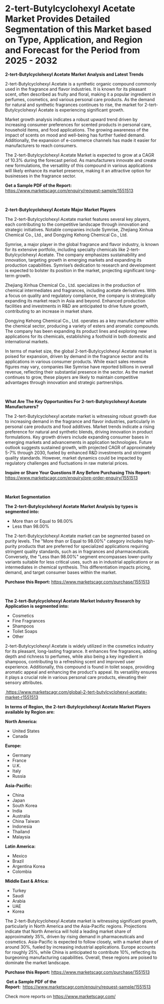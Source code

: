 <p><h1>2-tert-Butylcyclohexyl Acetate Market Provides Detailed Segmentation of this Market based on Type, Application, and Region and Forecast for the Period from 2025 - 2032</h1></p><p><strong>2-tert-Butylcyclohexyl Acetate Market Analysis and Latest Trends</strong></p>
<p><p>2-tert-Butylcyclohexyl Acetate is a synthetic organic compound commonly used in the fragrance and flavor industries. It is known for its pleasant scent, often described as fruity and floral, making it a popular ingredient in perfumes, cosmetics, and various personal care products. As the demand for natural and synthetic fragrances continues to rise, the market for 2-tert-Butylcyclohexyl Acetate is experiencing significant growth.</p><p>Market growth analysis indicates a robust upward trend driven by increasing consumer preferences for scented products in personal care, household items, and food applications. The growing awareness of the impact of scents on mood and well-being has further fueled demand. Additionally, the expansion of e-commerce channels has made it easier for manufacturers to reach consumers. </p><p>The 2-tert-Butylcyclohexyl Acetate Market is expected to grow at a CAGR of 10.3% during the forecast period. As manufacturers innovate and create new formulations, the versatility of this compound in various applications will likely enhance its market presence, making it an attractive option for businesses in the fragrance sector.</p></p>
<p><strong>Get a Sample PDF of the Report:&nbsp;</strong> <a href="https://www.marketscagr.com/enquiry/request-sample/1551513?utm_campaign=1995&utm_medium=2&utm_source=Github&utm_content=ia&utm_term=01022025&utm_id=2-tert-butylcyclohexyl-acetate">https://www.marketscagr.com/enquiry/request-sample/1551513</a></p>
<p>&nbsp;</p>
<p><strong>2-tert-Butylcyclohexyl Acetate Major Market Players</strong></p>
<p><p>The 2-tert-Butylcyclohexyl Acetate market features several key players, each contributing to the competitive landscape through innovation and strategic initiatives. Notable companies include Symrise, Zhejiang Xinhua Chemical Co., Ltd., and Dongying Kehong Chemical Co., Ltd.</p><p>Symrise, a major player in the global fragrance and flavor industry, is known for its extensive portfolio, including specialty chemicals like 2-tert-Butylcyclohexyl Acetate. The company emphasizes sustainability and innovation, targeting growth in emerging markets and expanding its production capabilities. Symrise’s dedication to research and development is expected to bolster its position in the market, projecting significant long-term growth.</p><p>Zhejiang Xinhua Chemical Co., Ltd. specializes in the production of chemical intermediates and fragrances, including acetate derivatives. With a focus on quality and regulatory compliance, the company is strategically expanding its market reach in Asia and beyond. Enhanced production facilities and investments in R&D are anticipated to drive future growth, contributing to an increase in market share.</p><p>Dongying Kehong Chemical Co., Ltd. operates as a key manufacturer within the chemical sector, producing a variety of esters and aromatic compounds. The company has been expanding its product lines and exploring new applications for its chemicals, establishing a foothold in both domestic and international markets.</p><p>In terms of market size, the global 2-tert-Butylcyclohexyl Acetate market is poised for expansion, driven by demand in the fragrance sector and its applications in various consumer products. While exact sales revenue figures may vary, companies like Symrise have reported billions in overall revenue, reflecting their substantial presence in the sector. As the market continues to grow, these players are likely to maintain competitive advantages through innovation and strategic partnerships.</p></p>
<p>&nbsp;</p>
<p><strong>What Are The Key Opportunities For 2-tert-Butylcyclohexyl Acetate Manufacturers?</strong></p>
<p><p>The 2-tert-Butylcyclohexyl acetate market is witnessing robust growth due to increasing demand in the fragrance and flavor industries, particularly in personal care products and food additives. Market trends indicate a rising preference for natural and synthetic blends, driving innovation in product formulations. Key growth drivers include expanding consumer bases in emerging markets and advancements in application technologies. Future outlook suggests sustained growth, with projected CAGR of approximately 5-7% through 2030, fueled by enhanced R&D investments and stringent quality standards. However, market dynamics could be impacted by regulatory challenges and fluctuations in raw material prices.</p></p>
<p><strong>Inquire or Share Your Questions If Any Before Purchasing This Report:</strong> <a href="https://www.marketscagr.com/enquiry/pre-order-enquiry/1551513?utm_campaign=1995&utm_medium=2&utm_source=Github&utm_content=ia&utm_term=01022025&utm_id=2-tert-butylcyclohexyl-acetate">https://www.marketscagr.com/enquiry/pre-order-enquiry/1551513</a></p>
<p>&nbsp;</p>
<p><strong>Market Segmentation</strong></p>
<p><strong>The 2-tert-Butylcyclohexyl Acetate Market Analysis by types is segmented into:</strong></p>
<p><ul><li>More than or Equal to 98.00%</li><li>Less than 98.00%</li></ul></p>
<p><p>The 2-tert-Butylcyclohexyl Acetate market can be segmented based on purity levels. The "More than or Equal to 98.00%" category includes high-purity products that are preferred for specialized applications requiring stringent quality standards, such as in fragrances and pharmaceuticals. Conversely, the "Less than 98.00%" segment encompasses lower-purity variants suitable for less critical uses, such as in industrial applications or as intermediates in chemical synthesis. This differentiation impacts pricing, demand, and target consumer bases within the market.</p></p>
<p><strong>Purchase this Report:&nbsp;</strong><a href="https://www.marketscagr.com/purchase/1551513?utm_campaign=1995&utm_medium=2&utm_source=Github&utm_content=ia&utm_term=01022025&utm_id=2-tert-butylcyclohexyl-acetate">https://www.marketscagr.com/purchase/1551513</a></p>
<p>&nbsp;</p>
<p><strong>The 2-tert-Butylcyclohexyl Acetate Market Industry Research by Application is segmented into:</strong></p>
<p><ul><li>Cosmetics</li><li>Fine Fragrances</li><li>Shampoos</li><li>Toilet Soaps</li><li>Other</li></ul></p>
<p><p>2-tert-Butylcyclohexyl Acetate is widely utilized in the cosmetics industry for its pleasant, long-lasting fragrance. It enhances fine fragrances, adding depth and richness to perfumes, while also being a key ingredient in shampoos, contributing to a refreshing scent and improved user experience. Additionally, this compound is found in toilet soaps, providing aromatic appeal and enhancing the product's appeal. Its versatility ensures it plays a crucial role in various personal care products, elevating their sensory attributes.</p></p>
<p><a href="https://www.marketscagr.com/global-2-tert-butylcyclohexyl-acetate-market-r1551513?utm_campaign=1995&utm_medium=2&utm_source=Github&utm_content=ia&utm_term=01022025&utm_id=2-tert-butylcyclohexyl-acetate">&nbsp;https://www.marketscagr.com/global-2-tert-butylcyclohexyl-acetate-market-r1551513</a></p>
<p><strong>In terms of Region, the 2-tert-Butylcyclohexyl Acetate Market Players available by Region are:</strong></p>
<p>
    <p> <strong> North America: </strong>
        <ul>
            <li>United States</li>
            <li>Canada</li>
        </ul>
        </p> 
    <p> <strong> Europe: </strong>
        <ul>
            <li>Germany</li>
            <li>France</li>
            <li>U.K.</li>
            <li>Italy</li>
            <li>Russia</li>
        </ul>
        </p> 
    <p> <strong> Asia-Pacific: </strong>
        <ul>
            <li>China</li>
            <li>Japan</li>
            <li>South Korea</li>
            <li>India</li>
            <li>Australia</li>
            <li>China Taiwan</li>
            <li>Indonesia</li>
            <li>Thailand</li>
            <li>Malaysia</li>
        </ul>
        </p> 
    <p> <strong> Latin America: </strong>
        <ul>
            <li>Mexico</li>
            <li>Brazil</li>
            <li>Argentina Korea</li>
            <li>Colombia</li>
        </ul>
        </p> 
    <p> <strong> Middle East & Africa: </strong>
        <ul>
            <li>Turkey</li>
            <li>Saudi</li>
            <li>Arabia</li>
            <li>UAE</li>
            <li>Korea</li>
        </ul>
    </p>
    </p>
<p><p>The 2-tert-Butylcyclohexyl Acetate market is witnessing significant growth, particularly in North America and the Asia-Pacific regions. Projections indicate that North America will hold a leading market share of approximately 35%, driven by rising demand in pharmaceuticals and cosmetics. Asia-Pacific is expected to follow closely, with a market share of around 30%, fueled by increasing industrial applications. Europe accounts for roughly 25%, while China is anticipated to contribute 10%, reflecting its burgeoning manufacturing capabilities. Overall, these regions are poised to dominate the market landscape.</p></p>
<p><strong>Purchase this Report: </strong><a href="https://www.marketscagr.com/purchase/1551513?utm_campaign=1995&utm_medium=2&utm_source=Github&utm_content=ia&utm_term=01022025&utm_id=2-tert-butylcyclohexyl-acetate">https://www.marketscagr.com/purchase/1551513</a></p>
<p>&nbsp;<strong>Get a Sample PDF of the Report:&nbsp;&nbsp;</strong><a href="https://www.marketscagr.com/enquiry/request-sample/1551513?utm_campaign=1995&utm_medium=2&utm_source=Github&utm_content=ia&utm_term=01022025&utm_id=2-tert-butylcyclohexyl-acetate">https://www.marketscagr.com/enquiry/request-sample/1551513</a></p>
<p><strong></strong></p>
<p>Check more reports on <a href="https://www.marketscagr.com/?utm_campaign=1995&utm_medium=2&utm_source=Github&utm_content=ia&utm_term=01022025&utm_id=2-tert-butylcyclohexyl-acetate">https://www.marketscagr.com/</a></p>